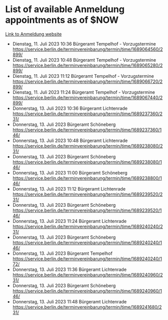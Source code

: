 # List of available Anmeldung appointments as of $NOW
[Link to Anmeldung website](https://service.berlin.de/terminvereinbarung/termin/tag.php?termin=1&anliegen[]=120686&dienstleisterlist=122210,122217,327316,122219,327312,122227,327314,122231,327346,122243,327348,122254,122252,329742,122260,329745,122262,329748,122271,327278,122273,327274,122277,327276,330436,122280,327294,122282,327290,122284,327292,122291,327270,122285,327266,122286,327264,122296,327268,150230,329760,122297,327286,122294,327284,122312,329763,122314,329775,122304,327330,122311,327334,122309,327332,317869,122281,327352,122279,329772,122283,122276,327324,122274,327326,122267,329766,122246,327318,122251,327320,122257,327322,122208,327298,122226,327300&herkunft=http%3A%2F%2Fservice.berlin.de%2Fdienstleistung%2F120686%2F)
- Dienstag, 11. Juli 2023 10:36 Bürgeramt Tempelhof - Vorzugstermine https://service.berlin.de/terminvereinbarung/termin/time/1689064560/2899/
- Dienstag, 11. Juli 2023 10:48 Bürgeramt Tempelhof - Vorzugstermine https://service.berlin.de/terminvereinbarung/termin/time/1689065280/2899/
- Dienstag, 11. Juli 2023 11:12 Bürgeramt Tempelhof - Vorzugstermine https://service.berlin.de/terminvereinbarung/termin/time/1689066720/2899/
- Dienstag, 11. Juli 2023 11:24 Bürgeramt Tempelhof - Vorzugstermine https://service.berlin.de/terminvereinbarung/termin/time/1689067440/2899/
- Donnerstag, 13. Juli 2023 10:36 Bürgeramt Lichtenrade https://service.berlin.de/terminvereinbarung/termin/time/1689237360/231/
- Donnerstag, 13. Juli 2023  Bürgeramt Schöneberg https://service.berlin.de/terminvereinbarung/termin/time/1689237360/146/
- Donnerstag, 13. Juli 2023 10:48 Bürgeramt Lichtenrade https://service.berlin.de/terminvereinbarung/termin/time/1689238080/231/
- Donnerstag, 13. Juli 2023  Bürgeramt Schöneberg https://service.berlin.de/terminvereinbarung/termin/time/1689238080/146/
- Donnerstag, 13. Juli 2023 11:00 Bürgeramt Schöneberg https://service.berlin.de/terminvereinbarung/termin/time/1689238800/146/
- Donnerstag, 13. Juli 2023 11:12 Bürgeramt Lichtenrade https://service.berlin.de/terminvereinbarung/termin/time/1689239520/231/
- Donnerstag, 13. Juli 2023  Bürgeramt Schöneberg https://service.berlin.de/terminvereinbarung/termin/time/1689239520/146/
- Donnerstag, 13. Juli 2023 11:24 Bürgeramt Lichtenrade https://service.berlin.de/terminvereinbarung/termin/time/1689240240/231/
- Donnerstag, 13. Juli 2023  Bürgeramt Schöneberg https://service.berlin.de/terminvereinbarung/termin/time/1689240240/146/
- Donnerstag, 13. Juli 2023  Bürgeramt Tempelhof https://service.berlin.de/terminvereinbarung/termin/time/1689240240/172/
- Donnerstag, 13. Juli 2023 11:36 Bürgeramt Lichtenrade https://service.berlin.de/terminvereinbarung/termin/time/1689240960/231/
- Donnerstag, 13. Juli 2023  Bürgeramt Schöneberg https://service.berlin.de/terminvereinbarung/termin/time/1689240960/146/
- Donnerstag, 13. Juli 2023 11:48 Bürgeramt Lichtenrade https://service.berlin.de/terminvereinbarung/termin/time/1689241680/231/
